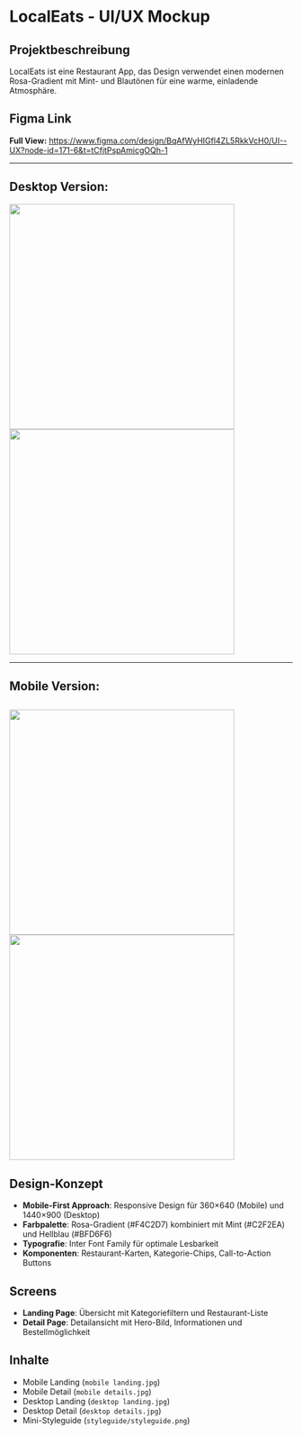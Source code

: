 # LocalEats - UI/UX Mockup

## Projektbeschreibung
LocalEats ist eine Restaurant App, das Design verwendet einen modernen Rosa-Gradient mit Mint- und Blautönen für eine warme, einladende Atmosphäre.

## Figma Link
**Full View:**
https://www.figma.com/design/BqAfWyHIGfl4ZL5RkkVcH0/UI--UX?node-id=171-6&t=tCfjtPspAmicgOQh-1

---------------------------------------------------------------------------------------------------------------------------

## Desktop Version:

<img src="desktop landing.jpg" width="400px">   <img src="desktop details.jpg" width="400px">

---------------------------------------------------------------------------------------------------------------------------

## Mobile Version:

<img src="mobile landing.jpg" width="400px">   <img src="mobile details.jpg" width="400px">
---------------------------------------------------------------------------------------------------------------------------

## Design-Konzept
- **Mobile-First Approach**: Responsive Design für 360×640 (Mobile) und 1440×900 (Desktop)
- **Farbpalette**: Rosa-Gradient (#F4C2D7) kombiniert mit Mint (#C2F2EA) und Hellblau (#BFD6F6)
- **Typografie**: Inter Font Family für optimale Lesbarkeit
- **Komponenten**: Restaurant-Karten, Kategorie-Chips, Call-to-Action Buttons

## Screens
- **Landing Page**: Übersicht mit Kategoriefiltern und Restaurant-Liste
- **Detail Page**: Detailansicht mit Hero-Bild, Informationen und Bestellmöglichkeit

## Inhalte
- Mobile Landing (`mobile landing.jpg`)
- Mobile Detail (`mobile details.jpg`) 
- Desktop Landing (`desktop landing.jpg`)
- Desktop Detail (`desktop details.jpg`)
- Mini-Styleguide (`styleguide/styleguide.png`)
